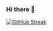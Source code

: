 ### Hi there 👋

[![GitHub Streak](http://github-readme-streak-stats.herokuapp.com?user=chan27-2&theme=ayu-light&hide_border=true&date_format=j%20M%5B%20Y%5D&background=171B21)](https://git.io/streak-stats)

<!--
**chan27-2/chan27-2** is a ✨ _special_ ✨ repository because its `README.md` (this file) appears on your GitHub profile.

Here are some ideas to get you started:

- 🔭 I’m currently working on ...
- 🌱 I’m currently learning ...
- 👯 I’m looking to collaborate on ...
- 🤔 I’m looking for help with ...
- 💬 Ask me about ...
- 📫 How to reach me: ...
- 😄 Pronouns: ...
- ⚡ Fun fact: ...
-->
